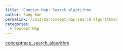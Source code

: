 ```yaml
---
title: 'Concept Map: Search algorithms'
author: Sung Bae
permalink: /2013/05/concept-map-search-algorithms/
categories:
  - Concept Map
---
```

[conceptmap\_search\_algorithm][1]

 [1]: http://teaching.software-carpentry.org/wp-content/uploads/2013/05/conceptmap_search_algorithm.pdf

